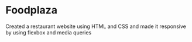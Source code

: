 # Foodplaza
Created a restaurant website using HTML and CSS and made it responsive by using flexbox and media queries
